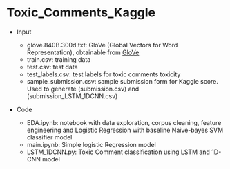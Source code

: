 # Toxic_Comments_Kaggle

* Input
  * glove.840B.300d.txt: GloVe (Global Vectors for Word Representation), obtainable from [GloVe](http://nlp.stanford.edu/data/glove.840B.300d.zip)
  * train.csv: training data
  * test.csv: test data
  * test_labels.csv: test labels for toxic comments toxicity
  * sample_submission.csv: sample submission form for Kaggle score. Used to generate (submission.csv) and (submission_LSTM_1DCNN.csv)
  
* Code
  * EDA.ipynb: notebook with data exploration, corpus cleaning, feature engineering and Logistic Regression with baseline Naive-bayes SVM classifier model
  * main.ipynb: Simple logistic Regression model
  * LSTM_1DCNN.py: Toxic Comment classification using LSTM and 1D-CNN model
